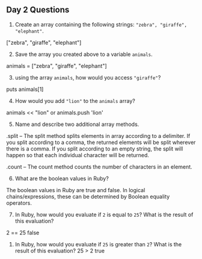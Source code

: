 ## Day 2 Questions

1. Create an array containing the following strings: `"zebra", "giraffe", "elephant"`.

["zebra", "giraffe", "elephant"]

2. Save the array you created above to a variable `animals`.

animals = ["zebra", "giraffe", "elephant"]

3. using the array `animals`, how would you access `"giraffe"`?

puts animals[1]

4. How would you add `"lion"` to the `animals` array?

animals << "lion" or animals.push 'lion'

5. Name and describe two additional array methods.

.split – The split method splits elements in array according to a delimiter. If you split according to a comma, the returned elements will be split wherever there is a comma. If you split according to an empty string, the split will happen so that each individual character will be returned.

.count – The count method counts the number of characters in an element.

6. What are the boolean values in Ruby?

The boolean values in Ruby are true and false. In logical chains/expressions, these can be determined by Boolean equality operators.

7. In Ruby, how would you evaluate if `2` is equal to `25`? What is the result of this evaluation?

2 == 25
false

1. In Ruby, how would you evaluate if `25` is greater than `2`? What is the result of this evaluation?
25 > 2
true
